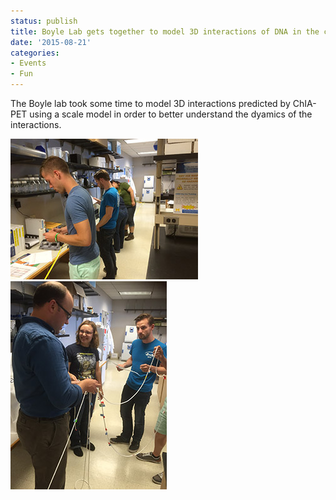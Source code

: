 ```yaml
---
status: publish
title: Boyle Lab gets together to model 3D interactions of DNA in the cell
date: '2015-08-21'
categories:
- Events
- Fun
---
```


The Boyle lab took some time to model 3D interactions predicted by ChIA-PET using a scale model in order to better understand the dyamics of the interactions.

<img src="/assets/news_graphics/2015-08-21-ChIAPet_project1.jpg">
<img src="/assets/news_graphics/2015-08-21-ChIAPet_project2.jpg">
